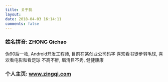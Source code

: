 ```yaml
---
title: 关于我
layout:
date: 2018-04-03 16:14:11
comments: false
---
```

 
###  姓名拼音: ZHONG Qichao
  
  
伪90后一枚, Android开发工程师, 目前在某创业公司码字
喜欢看书徒步羽毛球, 喜欢看电影和看足球
不高不胖, 眉清目不秀, 健健康康

### 个人主页: www.zingqi.com
